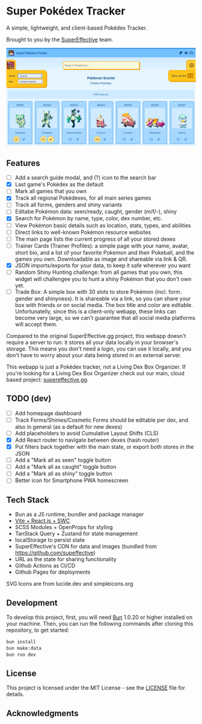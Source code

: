 # Super Pokédex Tracker

A simple, lightweight, and client-based Pokédex Tracker.

Brought to you by the [SuperEffective](https://supereffective.gg/) team.

![Demo](public/images/twitter-card.jpg)

## Features

- [ ] Add a search guide modal, and (?) icon to the search bar
- [x] Last game's Pokédex as the default
- [ ] Mark all games that you own
- [x] Track all regional Pokédexes, for all main series games
- [ ] Track all forms, genders and shiny variants
- [ ] Editabe Pokémon data: seen/ready, caught, gender (m/f/-), shiny
- [x] Search for Pokémon by name, type, color, dex number, etc.
- [ ] View Pokémon basic details such as location, stats, types, and abilities
- [ ] Direct links to well-known Pokémon resource websites
- [ ] The main page lists the current progress of all your stored dexes
- [ ] Trainer Cards (Trainer Profiles): a simple page with your name, avatar, short bio, and a list of your favorite
      Pokemon and their Pokeball, and the games you own. Downloadable as image and shareable via link & QR.
- [x] JSON imports/exports for your data, to keep it safe wherever you want
- [ ] Random Shiny Hunting challenge: from all games that you own, this widget will challengee you to hunt a shiny
      Pokémon that you don't own yet.
- [ ] Trade Box: A simple box with 30 slots to store Pokémon (incl. form. gender and shinyness). It is shareable via a
      link, so you can share your box with friends or on social media. The box title and color are editable.
      Unfortunatelly, since this is a client-only webapp, these links can become very large, so we can't guarantee that
      all social media platforms will accept them.

Compared to the original SuperEffective.gg project, this webapp doesn't require a server to run: it stores all your data
locally in your browser's storage. This means you don't need a login, you can use it locally, and you don't have to
worry about your data being stored in an external server.

This webapp is just a Pokédex tracker, not a Living Dex Box Organizer. If you're looking for a Living Dex Box Organizer
check out our main, cloud based project: [supereffective.gg](https://supereffective.gg/).

## TODO (dev)

- [ ] Add homepage dashboard
- [ ] Track Forms/Shinies/Cosmetic Forms should be editable per dex, and also in general (as a default for new dexes)
- [ ] Add placeholders to avoid Cumulative Layout Shifts (CLS)
- [x] Add React router to navigate between dexes (hash router)
- [x] Put filters back together with the main state, or export both stores in the JSON
- [ ] Add a "Mark all as seen" toggle button
- [ ] Add a "Mark all as caught" toggle button
- [ ] Add a "Mark all as shiny" toggle button
- [ ] Better icon for Smartphone PWA homescreen

## Tech Stack

- Bun as a JS runtime, bundler and package manager
- [Vite + React.js + SWC](https://github.com/vitejs/vite-plugin-react-swc)
- SCSS Modules + OpenProps for styling
- TanStack Query + Zustand for state management
- localStorage to persist state
- SuperEffective's CDN for data and images (bundled from https://github.com/supeffective)
- URL as the state for sharing functionality
- Github Actions as CI/CD
- Github Pages for deployments

SVG Icons are from lucide.dev and simpleicons.org

## Development

To develop this project, first, you will need [Bun](https://bun.sh/) 1.0.20 or higher installed on your machine. Then,
you can run the following commands after cloning this repository, to get started:

```bash
bun install
bun make:data
bun run dev
```

## License

This project is licensed under the MIT License - see the [LICENSE](LICENSE) file for details.

## Acknowledgments
